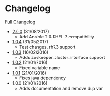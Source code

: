 # Changelog
[Full Changelog](https://github.fiducial.dom/SIINFRA/role-zookeeper/releases)

- [2.0.0](https://github.fiducial.dom/SIINFRA/role-zookeeper/compare/1.0.4...2.0.0) (31/08/2017)
    - Add Ansible 2 & RHEL 7 compatibility
- [1.0.4](https://github.fiducial.dom/SIINFRA/role-zookeeper/compare/1.0.3...1.0.4) (31/05/2017)
    - Test changes, rh7.3 support
- [1.0.3](https://github.fiducial.dom/SIINFRA/role-zookeeper/compare/1.0.2...1.0.3) (16/02/2016)
    - Adds zookeeper_cluster_interface support
- [1.0.2](https://github.fiducial.dom/SIINFRA/role-zookeeper/compare/1.0.1...1.0.2) (21/01/2016)
    - Fixed variable name
- [1.0.1](https://github.fiducial.dom/SIINFRA/role-zookeeper/compare/1.0.0...1.0.1) (21/01/2016)
    - Fixes java dependency
- 1.0.0 (21/01/2016)
    - Adds documentation and remove dup var